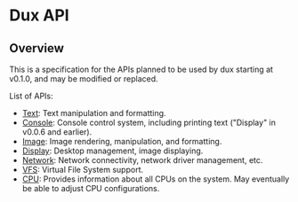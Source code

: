 # Dux API #

## Overview ##

This is a specification for the APIs planned to be used by dux starting at v0.1.0, and may be modified or replaced.

List of APIs:
* [Text](text):       Text manipulation and formatting.
* [Console](console): Console control system, including printing text ("Display" in v0.0.6 and earlier).
* [Image](image):     Image rendering, manipulation, and formatting.
* [Display](display): Desktop management, image displaying.
* [Network](network): Network connectivity, network driver management, etc.
* [VFS](vfs):         Virtual File System support.
* [CPU](cpu):         Provides information about all CPUs on the system. May eventually be able to adjust CPU configurations.

